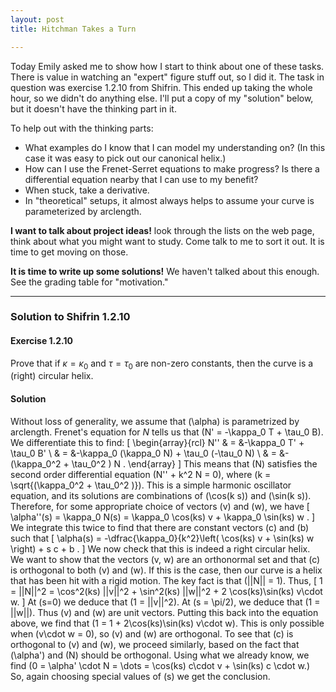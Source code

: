 ```yaml
---
layout: post
title: Hitchman Takes a Turn

---
```


Today Emily asked me to show how I start to think about one of these tasks.
There is value in watching an "expert" figure stuff out, so I did it.
The task in question was exercise 1.2.10 from Shifrin. This ended up taking the whole hour, so we didn't do anything else. I'll put a copy of my "solution" below, but it doesn't have the thinking part in it.

To help out with the thinking parts:

  * What examples do I know that I can model my understanding on? (In this
    case it was easy to pick out our canonical helix.)
  * How can I use the Frenet-Serret equations to make progress? Is there a
    differential equation nearby that I can use to my benefit?
  * When stuck, take a derivative.
  * In "theoretical" setups, it almost always helps to assume your curve is
    parameterized by arclength.

**I want to talk about project ideas!** look through the lists on the web page, think about what you might want to study. Come talk to me to sort it out. It is time to get moving on those.

**It is time to write up some solutions!** We haven't talked about this enough. See the grading table for "motivation."

----

### Solution to Shifrin 1.2.10

#### Exercise 1.2.10
Prove that if $\kappa = \kappa_0$ and $\tau = \tau_0$ are non-zero constants, then the curve is a (right) circular helix.


#### Solution
Without loss of generality, we assume that \(\alpha\) is parametrized by arclength. Frenet's equation for $N$ tells us that  \(N' = -\kappa_0 T + \tau_0 B\). We differentiate this to find:
\[
\begin{array}{rcl}
N'' & = &-\kappa_0 T' + \tau_0 B' \\
	& = &-\kappa_0 (\kappa_0 N) + \tau_0 (-\tau_0 N) \\
	& = &-(\kappa_0^2 + \tau_0^2 ) N .
\end{array}
\]
This means that \(N\) satisfies the second order differential equation \(N'' + k^2 N = 0\), where \(k = \sqrt{(\kappa_0^2 + \tau_0^2 )}\). This is a simple harmonic oscillator equation, and its solutions are combinations of \(\cos(k s)\) and \(\sin(k s)\). Therefore, for some appropriate choice of vectors \(v\) and \(w\), we have
\[
\alpha''(s) = \kappa_0 N(s) = \kappa_0 \cos(ks) v + \kappa_0 \sin(ks) w .
\]
We integrate this twice to find that there are constant vectors \(c\) and \(b\) such that
\[
\alpha(s) = -\dfrac{\kappa_0}{k^2}\left( \cos(ks) v + \sin(ks) w \right) + s c + b .
\]
We now check that this is indeed a right circular helix. We want to show that the vectors \(v, w\) are an orthonormal set and that \(c\) is orthogonal to both \(v\) and \(w\). If this is the case, then our curve is a helix that has been hit with a rigid motion. The key fact is that \(||N|| = 1\). Thus,
\[
1 = ||N||^2 = \cos^2(ks) ||v||^2 + \sin^2(ks) ||w||^2 + 2 \cos(ks)\sin(ks) v\cdot w.
\]
At \(s=0\) we deduce that \(1 = ||v||^2\). At \(s = \pi/2\), we deduce that \(1 = ||w||\). Thus \(v\) and \(w\) are unit vectors. Putting this back into the equation above, we find that \(1 = 1 + 2\cos(ks)\sin(ks) v\cdot w\).
This is only possible when \(v\cdot w = 0\), so \(v\) and \(w\) are orthogonal. To see that \(c\) is orthogonal to \(v\) and \(w\), we proceed similarly, based on the fact that \(\alpha'\) and \(N\) should be orthogonal. Using what we already know, we find  \(0 = \alpha' \cdot N = \dots = \cos(ks) c\cdot v + \sin(ks) c \cdot w.\) So, again choosing special values of \(s\) we get the conclusion.

